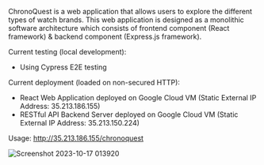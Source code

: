ChronoQuest is a web application that allows users to explore the different types of watch brands.
This web application is designed as a monolithic software architecture which consists of frontend component (React framework) & backend component (Express.js framework).

Current testing (local development):
- Using Cypress E2E testing

Current deployment (loaded on non-secured HTTP):
- React Web Application deployed on Google Cloud VM (Static External IP Address: 35.213.186.155)
- RESTful API Backend Server deployed on Google Cloud VM (Static External IP Address: 35.213.150.224)

Usage: http://35.213.186.155/chronoquest

![Screenshot 2023-10-17 013920](https://github.com/keeganchua/chronoquest/assets/61305767/152d0913-203c-4820-8629-552238587d56)
